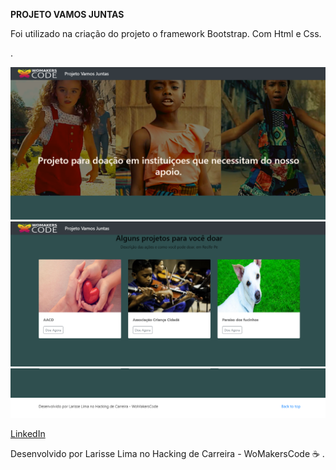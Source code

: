 <strong>PROJETO VAMOS JUNTAS</strong><br>

Foi utilizado na criação do  projeto o framework Bootstrap. Com Html e Css.

.<br>



<img src="prints/print1.png">
<img src="prints/print2.png">
<img src="prints/print3.png">


[ LinkedIn ](https://www.linkedin.com/in/larisselima/)

Desenvolvido por Larisse Lima no  Hacking de Carreira - WoMakersCode
☕ .

